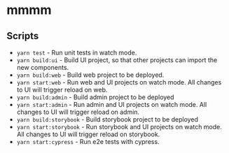 # mmmm

## Scripts

- `yarn test` - Run unit tests in watch mode.
- `yarn build:ui` - Build UI project, so that other projects can import the new components.
- `yarn build:web` - Build web project to be deployed.
- `yarn start:web` - Run web and UI projects on watch mode. All changes to UI will trigger reload on web.
- `yarn build:admin` - Build admin project to be deployed
- `yarn start:admin` - Run admin and UI projects on watch mode. All changes to UI will trigger reload on admin.
- `yarn build:storybook` - Build storybook project to be deployed
- `yarn start:storybook` - Run storybook and UI projects on watch mode. All changes to UI will trigger reload on storybook.
- `yarn start:cypress` - Run e2e tests with cypress.
